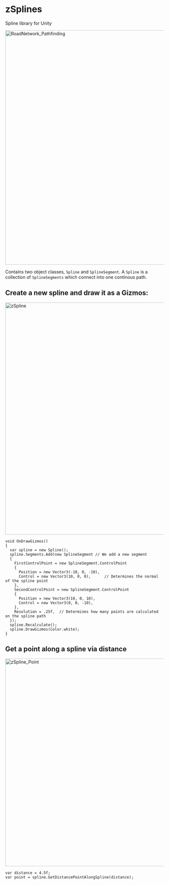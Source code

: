 # zSplines
Spline library for Unity

<img width="745" alt="RoadNetwork_Pathfinding" src="https://user-images.githubusercontent.com/5094696/191903089-88754c7f-0fa8-4160-8894-1531441d2b56.PNG">

Contains two object classes, `Spline` and `SplineSegment`. A `Spline` is a collection of `SplineSegments` which connect into one continous path.

## Create a new spline and draw it as a Gizmos:

<img width="738" alt="zSpline" src="https://user-images.githubusercontent.com/5094696/191904312-44a02648-ec0a-465a-9292-156c1eebbd37.PNG">

```
void OnDrawGizmos()
{
  var spline = new Spline();
  spline.Segments.Add(new SplineSegment // We add a new segment
  {
    FirstControlPoint = new SplineSegment.ControlPoint
    {
      Position = new Vector3(-10, 0, -10),
      Control = new Vector3(10, 0, 0),      // Determines the normal of the spline point
    },
    SecondControlPoint = new SplineSegment.ControlPoint
    {
      Position = new Vector3(10, 0, 10),
      Control = new Vector3(0, 0, -10),
    },
    Resolution = .25f,  // Determines how many points are calculated on the spline path
  });
  spline.Recalculate();
  spline.DrawGizmos(Color.white);
}
```

## Get a point along a spline via distance

<img width="660" alt="zSpline_Point" src="https://user-images.githubusercontent.com/5094696/191904964-cd2dc56a-3bd3-4e78-8e19-d8c8bd384bff.PNG">

```
var distance = 4.5f;
var point = spline.GetDistancePointAlongSpline(distance);
```
